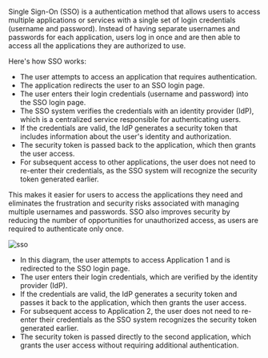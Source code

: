 Single Sign-On (SSO) is a authentication method that allows users to access multiple applications or services with a single set of login credentials (username and password). Instead of having separate usernames and passwords for each application, users log in once and are then able to access all the applications they are authorized to use.

Here's how SSO works:

* The user attempts to access an application that requires authentication.
* The application redirects the user to an SSO login page.
* The user enters their login credentials (username and password) into the SSO login page.
* The SSO system verifies the credentials with an identity provider (IdP), which is a centralized service responsible for authenticating users.
* If the credentials are valid, the IdP generates a security token that includes information about the user's identity and authorization.
* The security token is passed back to the application, which then grants the user access.
* For subsequent access to other applications, the user does not need to re-enter their credentials, as the SSO system will recognize the security token generated earlier.

This makes it easier for users to access the applications they need and eliminates the frustration and security risks associated with managing multiple usernames and passwords. SSO also improves security by reducing the number of opportunities for unauthorized access, as users are required to authenticate only once.


![sso](https://user-images.githubusercontent.com/66474973/218306411-06b87cc5-a7f4-4506-864e-85571f473ef3.png)


* In this diagram, the user attempts to access Application 1 and is redirected to the SSO login page. 
* The user enters their login credentials, which are verified by the identity provider (IdP). 
* If the credentials are valid, the IdP generates a security token and passes it back to the application, which then grants the user access.
* For subsequent access to Application 2, the user does not need to re-enter their credentials as the SSO system recognizes the security token generated earlier. 
* The security token is passed directly to the second application, which grants the user access without requiring additional authentication.
